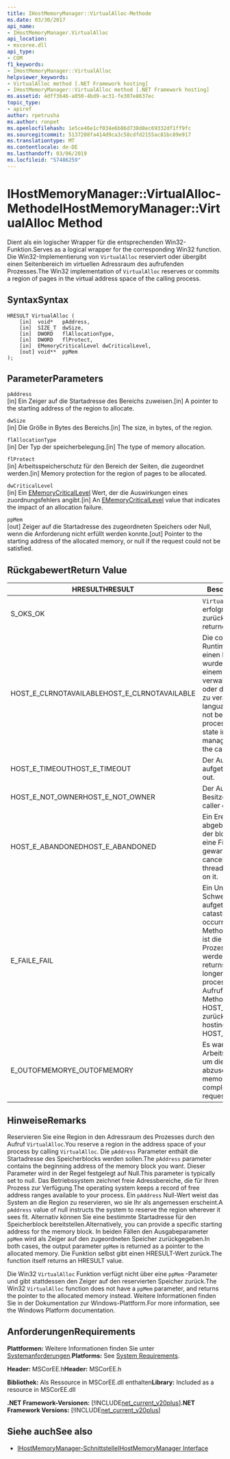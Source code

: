 ```yaml
---
title: IHostMemoryManager::VirtualAlloc-Methode
ms.date: 03/30/2017
api_name:
- IHostMemoryManager.VirtualAlloc
api_location:
- mscoree.dll
api_type:
- COM
f1_keywords:
- IHostMemoryManager::VirtualAlloc
helpviewer_keywords:
- VirtualAlloc method [.NET Framework hosting]
- IHostMemoryManager::VirtualAlloc method [.NET Framework hosting]
ms.assetid: 4dff3646-a050-4bd9-ac31-fe307e8637ec
topic_type:
- apiref
author: rpetrusha
ms.author: ronpet
ms.openlocfilehash: 1e5ce46e1cf034e6b86d738d8ec69332df1ff9fc
ms.sourcegitcommit: 5137208fa414d9ca3c58cdfd2155ac81bc89e917
ms.translationtype: MT
ms.contentlocale: de-DE
ms.lasthandoff: 03/06/2019
ms.locfileid: "57486259"
---
```

# <a name="ihostmemorymanagervirtualalloc-method"></a><span data-ttu-id="8eee6-102">IHostMemoryManager::VirtualAlloc-Methode</span><span class="sxs-lookup"><span data-stu-id="8eee6-102">IHostMemoryManager::VirtualAlloc Method</span></span>
<span data-ttu-id="8eee6-103">Dient als ein logischer Wrapper für die entsprechenden Win32-Funktion.</span><span class="sxs-lookup"><span data-stu-id="8eee6-103">Serves as a logical wrapper for the corresponding Win32 function.</span></span> <span data-ttu-id="8eee6-104">Die Win32-Implementierung von `VirtualAlloc` reserviert oder übergibt einen Seitenbereich im virtuellen Adressraum des aufrufenden Prozesses.</span><span class="sxs-lookup"><span data-stu-id="8eee6-104">The Win32 implementation of `VirtualAlloc` reserves or commits a region of pages in the virtual address space of the calling process.</span></span>  
  
## <a name="syntax"></a><span data-ttu-id="8eee6-105">Syntax</span><span class="sxs-lookup"><span data-stu-id="8eee6-105">Syntax</span></span>  
  
```  
HRESULT VirtualAlloc (  
    [in]  void*   pAddress,  
    [in]  SIZE_T  dwSize,  
    [in]  DWORD   flAllocationType,  
    [in]  DWORD   flProtect,  
    [in]  EMemoryCriticalLevel dwCriticalLevel,  
    [out] void**  ppMem  
);  
```  
  
## <a name="parameters"></a><span data-ttu-id="8eee6-106">Parameter</span><span class="sxs-lookup"><span data-stu-id="8eee6-106">Parameters</span></span>  
 `pAddress`  
 <span data-ttu-id="8eee6-107">[in] Ein Zeiger auf die Startadresse des Bereichs zuweisen.</span><span class="sxs-lookup"><span data-stu-id="8eee6-107">[in] A pointer to the starting address of the region to allocate.</span></span>  
  
 `dwSize`  
 <span data-ttu-id="8eee6-108">[in] Die Größe in Bytes des Bereichs.</span><span class="sxs-lookup"><span data-stu-id="8eee6-108">[in] The size, in bytes, of the region.</span></span>  
  
 `flAllocationType`  
 <span data-ttu-id="8eee6-109">[in] Der Typ der speicherbelegung.</span><span class="sxs-lookup"><span data-stu-id="8eee6-109">[in] The type of memory allocation.</span></span>  
  
 `flProtect`  
 <span data-ttu-id="8eee6-110">[in] Arbeitsspeicherschutz für den Bereich der Seiten, die zugeordnet werden.</span><span class="sxs-lookup"><span data-stu-id="8eee6-110">[in] Memory protection for the region of pages to be allocated.</span></span>  
  
 `dwCriticalLevel`  
 <span data-ttu-id="8eee6-111">[in] Ein [EMemoryCriticalLevel](../../../../docs/framework/unmanaged-api/hosting/ememorycriticallevel-enumeration.md) Wert, der die Auswirkungen eines zuordnungsfehlers angibt.</span><span class="sxs-lookup"><span data-stu-id="8eee6-111">[in] An [EMemoryCriticalLevel](../../../../docs/framework/unmanaged-api/hosting/ememorycriticallevel-enumeration.md) value that indicates the impact of an allocation failure.</span></span>  
  
 `ppMem`  
 <span data-ttu-id="8eee6-112">[out] Zeiger auf die Startadresse des zugeordneten Speichers oder Null, wenn die Anforderung nicht erfüllt werden konnte.</span><span class="sxs-lookup"><span data-stu-id="8eee6-112">[out] Pointer to the starting address of the allocated memory, or null if the request could not be satisfied.</span></span>  
  
## <a name="return-value"></a><span data-ttu-id="8eee6-113">Rückgabewert</span><span class="sxs-lookup"><span data-stu-id="8eee6-113">Return Value</span></span>  
  
|<span data-ttu-id="8eee6-114">HRESULT</span><span class="sxs-lookup"><span data-stu-id="8eee6-114">HRESULT</span></span>|<span data-ttu-id="8eee6-115">Beschreibung</span><span class="sxs-lookup"><span data-stu-id="8eee6-115">Description</span></span>|  
|-------------|-----------------|  
|<span data-ttu-id="8eee6-116">S_OK</span><span class="sxs-lookup"><span data-stu-id="8eee6-116">S_OK</span></span>|<span data-ttu-id="8eee6-117">`VirtualAlloc` wurde erfolgreich zurückgegeben.</span><span class="sxs-lookup"><span data-stu-id="8eee6-117">`VirtualAlloc` returned successfully.</span></span>|  
|<span data-ttu-id="8eee6-118">HOST_E_CLRNOTAVAILABLE</span><span class="sxs-lookup"><span data-stu-id="8eee6-118">HOST_E_CLRNOTAVAILABLE</span></span>|<span data-ttu-id="8eee6-119">Die common Language Runtime (CLR) wurde nicht in einen Prozess geladen wurde, oder die CLR ist in einem Zustand, in dem nicht verwalteten Code ausführen oder den Aufruf erfolgreich zu verarbeiten.</span><span class="sxs-lookup"><span data-stu-id="8eee6-119">The common language runtime (CLR) has not been loaded into a process, or the CLR is in a state in which it cannot run managed code or process the call successfully.</span></span>|  
|<span data-ttu-id="8eee6-120">HOST_E_TIMEOUT</span><span class="sxs-lookup"><span data-stu-id="8eee6-120">HOST_E_TIMEOUT</span></span>|<span data-ttu-id="8eee6-121">Der Aufruf ist ein Timeout aufgetreten.</span><span class="sxs-lookup"><span data-stu-id="8eee6-121">The call timed out.</span></span>|  
|<span data-ttu-id="8eee6-122">HOST_E_NOT_OWNER</span><span class="sxs-lookup"><span data-stu-id="8eee6-122">HOST_E_NOT_OWNER</span></span>|<span data-ttu-id="8eee6-123">Der Aufrufer ist nicht Besitzer der Sperre.</span><span class="sxs-lookup"><span data-stu-id="8eee6-123">The caller does not own the lock.</span></span>|  
|<span data-ttu-id="8eee6-124">HOST_E_ABANDONED</span><span class="sxs-lookup"><span data-stu-id="8eee6-124">HOST_E_ABANDONED</span></span>|<span data-ttu-id="8eee6-125">Ein Ereignis wurde abgebrochen, während sich der blockierte Thread oder eine Fiber darauf gewartet.</span><span class="sxs-lookup"><span data-stu-id="8eee6-125">An event was canceled while a blocked thread or fiber was waiting on it.</span></span>|  
|<span data-ttu-id="8eee6-126">E_FAIL</span><span class="sxs-lookup"><span data-stu-id="8eee6-126">E_FAIL</span></span>|<span data-ttu-id="8eee6-127">Ein Unbekannter Schwerwiegender Fehler ist aufgetreten.</span><span class="sxs-lookup"><span data-stu-id="8eee6-127">An unknown catastrophic failure occurred.</span></span> <span data-ttu-id="8eee6-128">Wenn eine Methode E_FAIL zurückgibt, ist die CLR nicht mehr im Prozess verwendet werden.</span><span class="sxs-lookup"><span data-stu-id="8eee6-128">When a method returns E_FAIL, the CLR is no longer usable within the process.</span></span> <span data-ttu-id="8eee6-129">Nachfolgende Aufrufe zum Hosten der Methoden HOST_E_CLRNOTAVAILABLE zurück.</span><span class="sxs-lookup"><span data-stu-id="8eee6-129">Subsequent calls to hosting methods return HOST_E_CLRNOTAVAILABLE.</span></span>|  
|<span data-ttu-id="8eee6-130">E_OUTOFMEMORY</span><span class="sxs-lookup"><span data-stu-id="8eee6-130">E_OUTOFMEMORY</span></span>|<span data-ttu-id="8eee6-131">Es war nicht genügend Arbeitsspeicher verfügbar, um die Anforderung abzuschließen.</span><span class="sxs-lookup"><span data-stu-id="8eee6-131">Not enough memory was available to complete the allocation request</span></span>|  
  
## <a name="remarks"></a><span data-ttu-id="8eee6-132">Hinweise</span><span class="sxs-lookup"><span data-stu-id="8eee6-132">Remarks</span></span>  
 <span data-ttu-id="8eee6-133">Reservieren Sie eine Region in den Adressraum des Prozesses durch den Aufruf `VirtualAlloc`.</span><span class="sxs-lookup"><span data-stu-id="8eee6-133">You reserve a region in the address space of your process by calling `VirtualAlloc`.</span></span> <span data-ttu-id="8eee6-134">Die `pAddress` Parameter enthält die Startadresse des Speicherblocks werden sollen.</span><span class="sxs-lookup"><span data-stu-id="8eee6-134">The `pAddress` parameter contains the beginning address of the memory block you want.</span></span> <span data-ttu-id="8eee6-135">Dieser Parameter wird in der Regel festgelegt auf Null.</span><span class="sxs-lookup"><span data-stu-id="8eee6-135">This parameter is typically set to null.</span></span> <span data-ttu-id="8eee6-136">Das Betriebssystem zeichnet freie Adressbereiche, die für Ihren Prozess zur Verfügung.</span><span class="sxs-lookup"><span data-stu-id="8eee6-136">The operating system keeps a record of free address ranges available to your process.</span></span> <span data-ttu-id="8eee6-137">Ein `pAddress` Null-Wert weist das System an die Region zu reservieren, wo sie Ihr als angemessen erscheint.</span><span class="sxs-lookup"><span data-stu-id="8eee6-137">A `pAddress` value of null instructs the system to reserve the region wherever it sees fit.</span></span> <span data-ttu-id="8eee6-138">Alternativ können Sie eine bestimmte Startadresse für den Speicherblock bereitstellen.</span><span class="sxs-lookup"><span data-stu-id="8eee6-138">Alternatively, you can provide a specific starting address for the memory block.</span></span> <span data-ttu-id="8eee6-139">In beiden Fällen den Ausgabeparameter `ppMem` wird als Zeiger auf den zugeordneten Speicher zurückgegeben.</span><span class="sxs-lookup"><span data-stu-id="8eee6-139">In both cases, the output parameter `ppMem` is returned as a pointer to the allocated memory.</span></span> <span data-ttu-id="8eee6-140">Die Funktion selbst gibt einen HRESULT-Wert zurück.</span><span class="sxs-lookup"><span data-stu-id="8eee6-140">The function itself returns an HRESULT value.</span></span>  
  
 <span data-ttu-id="8eee6-141">Die Win32 `VirtualAlloc` Funktion verfügt nicht über eine `ppMem` -Parameter und gibt stattdessen den Zeiger auf den reservierten Speicher zurück.</span><span class="sxs-lookup"><span data-stu-id="8eee6-141">The Win32 `VirtualAlloc` function does not have a `ppMem` parameter, and returns the pointer to the allocated memory instead.</span></span> <span data-ttu-id="8eee6-142">Weitere Informationen finden Sie in der Dokumentation zur Windows-Plattform.</span><span class="sxs-lookup"><span data-stu-id="8eee6-142">For more information, see the Windows Platform documentation.</span></span>  
  
## <a name="requirements"></a><span data-ttu-id="8eee6-143">Anforderungen</span><span class="sxs-lookup"><span data-stu-id="8eee6-143">Requirements</span></span>  
 <span data-ttu-id="8eee6-144">**Plattformen:** Weitere Informationen finden Sie unter [Systemanforderungen](../../../../docs/framework/get-started/system-requirements.md).</span><span class="sxs-lookup"><span data-stu-id="8eee6-144">**Platforms:** See [System Requirements](../../../../docs/framework/get-started/system-requirements.md).</span></span>  
  
 <span data-ttu-id="8eee6-145">**Header:** MSCorEE.h</span><span class="sxs-lookup"><span data-stu-id="8eee6-145">**Header:** MSCorEE.h</span></span>  
  
 <span data-ttu-id="8eee6-146">**Bibliothek:** Als Ressource in MSCorEE.dll enthalten</span><span class="sxs-lookup"><span data-stu-id="8eee6-146">**Library:** Included as a resource in MSCorEE.dll</span></span>  
  
 <span data-ttu-id="8eee6-147">**.NET Framework-Versionen:** [!INCLUDE[net_current_v20plus](../../../../includes/net-current-v20plus-md.md)]</span><span class="sxs-lookup"><span data-stu-id="8eee6-147">**.NET Framework Versions:** [!INCLUDE[net_current_v20plus](../../../../includes/net-current-v20plus-md.md)]</span></span>  
  
## <a name="see-also"></a><span data-ttu-id="8eee6-148">Siehe auch</span><span class="sxs-lookup"><span data-stu-id="8eee6-148">See also</span></span>
- [<span data-ttu-id="8eee6-149">IHostMemoryManager-Schnittstelle</span><span class="sxs-lookup"><span data-stu-id="8eee6-149">IHostMemoryManager Interface</span></span>](../../../../docs/framework/unmanaged-api/hosting/ihostmemorymanager-interface.md)
